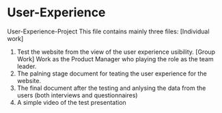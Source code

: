 # User-Experience
User-Experience-Project
This file contains mainly three files:
[Individual work]
1. Test the website from the view of the user experience usibility.
[Group Work] Work as the Product Manager who playing the role as the team leader.
2. The palning stage document for teating the user experience for the website.
3. The final document after the testing and anlysing the data from the users (both interviews and questionnaires)
4. A simple video of the test presentation
